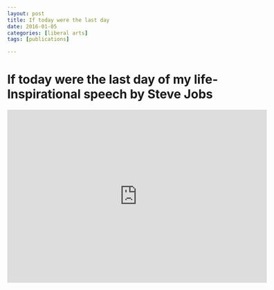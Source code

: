 ```yaml
---
layout: post
title: If today were the last day
date: 2016-01-05
categories: [liberal arts]
tags: [publications]

---
```


# If today were the last day of my life-Inspirational speech by Steve Jobs

<iframe width="600" height="400" src="https://www.youtube.com/embed/KvA_4YkGNXc" frameborder="0" allowfullscreen></iframe>

